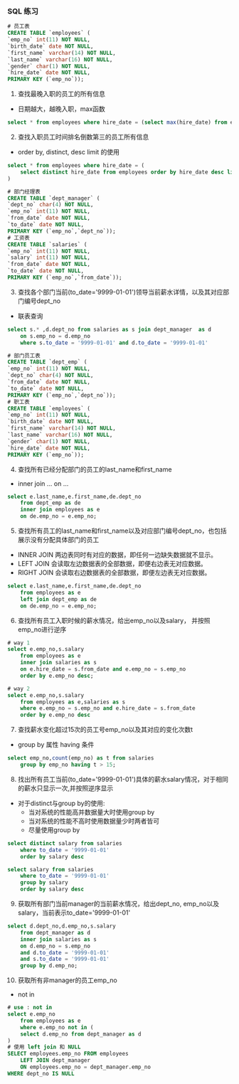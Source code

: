 ### SQL 练习
```sql
# 员工表
CREATE TABLE `employees` (
`emp_no` int(11) NOT NULL,
`birth_date` date NOT NULL,
`first_name` varchar(14) NOT NULL,
`last_name` varchar(16) NOT NULL,
`gender` char(1) NOT NULL,
`hire_date` date NOT NULL,
PRIMARY KEY (`emp_no`));
```

1. 查找最晚入职的员工的所有信息
- 日期越大，越晚入职，max函数
```sql
select * from employees where hire_date = (select max(hire_date) from employees)
```
2. 查找入职员工时间排名倒数第三的员工所有信息
- order by, distinct, desc limit 的使用
```sql
select * from employees where hire_date = (
    select distinct hire_date from employees order by hire_date desc limit 2,1
)
```

```sql
# 部门经理表
CREATE TABLE `dept_manager` (
`dept_no` char(4) NOT NULL,
`emp_no` int(11) NOT NULL,
`from_date` date NOT NULL,
`to_date` date NOT NULL,
PRIMARY KEY (`emp_no`,`dept_no`));
# 工资表
CREATE TABLE `salaries` (
`emp_no` int(11) NOT NULL,
`salary` int(11) NOT NULL,
`from_date` date NOT NULL,
`to_date` date NOT NULL,
PRIMARY KEY (`emp_no`,`from_date`));
```
3. 查找各个部门当前(to_date='9999-01-01')领导当前薪水详情，以及其对应部门编号dept_no
- 联表查询
```sql
select s.* ,d.dept_no from salaries as s join dept_manager  as d 
    on s.emp_no = d.emp_no 
    where s.to_date = '9999-01-01' and d.to_date = '9999-01-01'
```

```sql
# 部门员工表
CREATE TABLE `dept_emp` (
`emp_no` int(11) NOT NULL,
`dept_no` char(4) NOT NULL,
`from_date` date NOT NULL,
`to_date` date NOT NULL,
PRIMARY KEY (`emp_no`,`dept_no`));
# 职工表
CREATE TABLE `employees` (
`emp_no` int(11) NOT NULL,
`birth_date` date NOT NULL,
`first_name` varchar(14) NOT NULL,
`last_name` varchar(16) NOT NULL,
`gender` char(1) NOT NULL,
`hire_date` date NOT NULL,
PRIMARY KEY (`emp_no`));
```
4. 查找所有已经分配部门的员工的last_name和first_name
- inner join ... on ...
```sql
select e.last_name,e.first_name,de.dept_no
    from dept_emp as de
    inner join employees as e 
    on de.emp_no = e.emp_no;
```
5. 查找所有员工的last_name和first_name以及对应部门编号dept_no，也包括展示没有分配具体部门的员工

- INNER JOIN 两边表同时有对应的数据，即任何一边缺失数据就不显示。
- LEFT JOIN 会读取左边数据表的全部数据，即便右边表无对应数据。
- RIGHT JOIN 会读取右边数据表的全部数据，即便左边表无对应数据。
```sql
select e.last_name,e.first_name,de.dept_no
    from employees as e 
    left join dept_emp as de 
    on de.emp_no = e.emp_no;
```
6. 查找所有员工入职时候的薪水情况，给出emp_no以及salary， 并按照emp_no进行逆序

```sql
# way 1
select e.emp_no,s.salary 
    from employees as e
    inner join salaries as s
    on e.hire_date = s.from_date and e.emp_no = s.emp_no
    order by e.emp_no desc;

# way 2
select e.emp_no,s.salary
    from employees as e,salaries as s
    where e.emp_no = s.emp_no and e.hire_date = s.from_date
    order by e.emp_no desc

```
7. 查找薪水变化超过15次的员工号emp_no以及其对应的变化次数t
- group by 属性 having 条件
```sql
select emp_no,count(emp_no) as t from salaries
    group by emp_no having t > 15;
```

8. 找出所有员工当前(to_date='9999-01-01')具体的薪水salary情况，对于相同的薪水只显示一次,并按照逆序显示
- 对于distinct与group by的使用: 
    - 当对系统的性能高并数据量大时使用group by 
    - 当对系统的性能不高时使用数据量少时两者皆可 
    - 尽量使用group by
```sql
select distinct salary from salaries
    where to_date = '9999-01-01'
    order by salary desc

select salary from salaries
    where to_date = '9999-01-01'
    group by salary
    order by salary desc
```
9. 获取所有部门当前manager的当前薪水情况，给出dept_no, emp_no以及salary，当前表示to_date='9999-01-01'

```sql
select d.dept_no,d.emp_no,s.salary 
    from dept_manager as d
    inner join salaries as s
    on d.emp_no = s.emp_no
    and d.to_date = '9999-01-01' 
    and s.to_date = '9999-01-01'
    group by d.emp_no;
```
10. 获取所有非manager的员工emp_no
- not in 
```sql
# use : not in
select e.emp_no 
    from employees as e
    where e.emp_no not in (
    select d.emp_no from dept_manager as d
)
# 使用 left join 和 NULL
SELECT employees.emp_no FROM employees 
    LEFT JOIN dept_manager
    ON employees.emp_no = dept_manager.emp_no
WHERE dept_no IS NULL
```

```sql

```

```sql

```

```sql

```

```sql

```

```sql

```